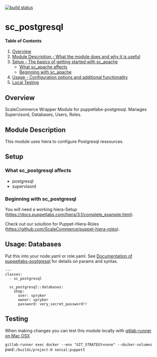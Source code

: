 [![build status](https://gitlab.scale.sc/sc-puppet/puppet-sc_postgresql/badges/master/build.svg)](https://gitlab.scale.sc/sc-puppet/puppet-sc_postgresql/commits/master)

# sc_postgresql

#### Table of Contents

1. [Overview](#overview)
2. [Module Description - What the module does and why it is useful](#module-description)
3. [Setup - The basics of getting started with sc_apache](#setup)
    * [What sc_apache affects](#what-sc_postgresql-affects)
    * [Beginning with sc_apache](#beginning-with-sc_postgresql)
4. [Usage - Configuration options and additional functionality](#usage)
5. [Local Testing](#testing)

## Overview

ScaleCommerce Wrapper Module for puppetlabs-postgresql. Manages Supervisord, Databases, Users, Roles.

## Module Description

This module uses hiera to configure Postgresql ressources.

## Setup

### What sc_postgresql affects

* postgresql
* supervisord

### Beginning with sc_postgresql

You will need a working hiera-Setup (https://docs.puppetlabs.com/hiera/3.1/complete_example.html).

Check out our solultion for Puppet-Hiera-Roles (https://github.com/ScaleCommerce/puppet-hiera-roles).

## Usage: Databases

Put this into your node.yaml or role.yaml. See [Documentation of puppetlabs-postgresql](https://github.com/puppetlabs/puppetlabs-postgresql) for details on params and syntax.
```
---
classes:
  - sc_postgresql

  sc_postgresql::databases:
    shop:
      user: spryker
      owner: spryker
      password: very_secret_password!!

```

## Testing

When making changes you can test this module locally with [gitlab-runner on Mac OSX](https://docs.gitlab.com/runner/install/osx.html)

`gitlab-runner exec docker --env "GIT_STRATEGY=none" --docker-volumes `pwd`:/builds/project-0 xenial:puppet5`
